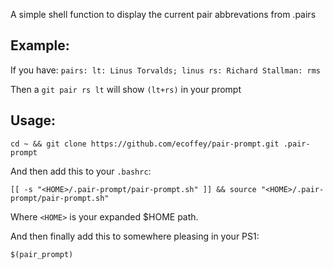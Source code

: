 A simple shell function to display the current pair abbrevations from .pairs

Example:
--------
If you have:
`
pairs:
  lt: Linus Torvalds; linus
	rs: Richard Stallman: rms
`

Then a `git pair rs lt` will show `(lt+rs)` in your prompt

Usage:
------

`cd ~ && git clone https://github.com/ecoffey/pair-prompt.git .pair-prompt`

And then add this to your `.bashrc`:

`[[ -s "<HOME>/.pair-prompt/pair-prompt.sh" ]] && source "<HOME>/.pair-prompt/pair-prompt.sh"`

Where `<HOME>` is your expanded $HOME path.

And then finally add this to somewhere pleasing in your PS1:

`$(pair_prompt)`
